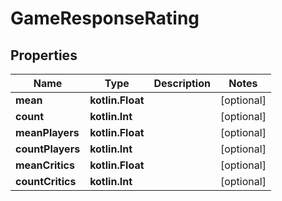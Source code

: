 
# GameResponseRating

## Properties
| Name | Type | Description | Notes |
| ------------ | ------------- | ------------- | ------------- |
| **mean** | **kotlin.Float** |  |  [optional] |
| **count** | **kotlin.Int** |  |  [optional] |
| **meanPlayers** | **kotlin.Float** |  |  [optional] |
| **countPlayers** | **kotlin.Int** |  |  [optional] |
| **meanCritics** | **kotlin.Float** |  |  [optional] |
| **countCritics** | **kotlin.Int** |  |  [optional] |



